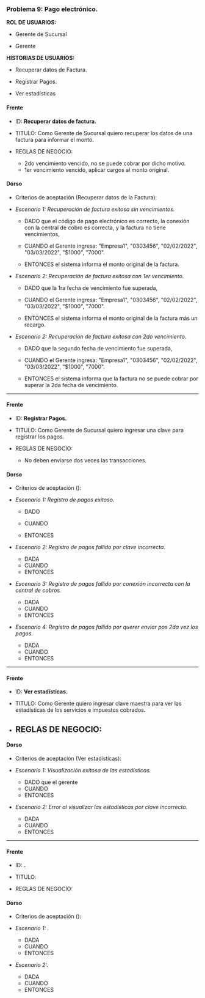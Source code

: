 ### Problema 9: Pago electrónico.

**ROL DE USUARIOS:**

- Gerente de Sucursal

- Gerente
 

**HISTORIAS DE USUARIOS:**

- Recuperar datos de Factura.

- Registrar Pagos.

- Ver estadísticas


#### Frente
- ID: **Recuperar datos de factura.**

- TITULO: Como Gerente de Sucursal quiero recuperar los datos de una factura para informar el monto.

- REGLAS DE NEGOCIO: 

	- 2do vencimiento vencido, no se puede cobrar por dicho motivo.	
	- 1er vencimiento vencido, aplicar cargos al monto original.

#### Dorso
- Criterios de aceptación (Recuperar datos de la Factura):

- _Escenario 1: Recuperación de factura exitosa sin vencimientos._

	- DADO que el código de pago electrónico es correcto, la conexión con la central de cobro es correcta, y la factura no tiene vencimientos,
	
	- CUANDO el Gerente ingresa: "Empresa1", "0303456", "02/02/2022", "03/03/2022", "$1000", "7000".
	
	- ENTONCES el sistema informa el monto original de la factura.
	
	
- _Escenario 2: Recuperación de factura exitosa con 1er vencimiento._ 
	- DADO que la 1ra fecha de vencimiento fue superada,
	
	- CUANDO el Gerente ingresa: "Empresa1", "0303456", "02/02/2022", "03/03/2022", "$1000", "7000".
	
	- ENTONCES el sistema informa el monto original de la factura más un recargo.
	
	
- _Escenario 2: Recuperación de factura exitosa con 2do vencimiento._ 

	- DADO que la segundo fecha de vencimiento fue superada,
	
	- CUANDO el Gerente ingresa: "Empresa1", "0303456", "02/02/2022", "03/03/2022", "$1000", "7000".
	
	- ENTONCES el sistema informa que la factura no se puede cobrar por superar la 2da fecha de vencimiento.

___


#### Frente
- ID: **Registrar Pagos.**

- TITULO: Como Gerente de Sucursal quiero ingresar una clave para registrar los pagos.

- REGLAS DE NEGOCIO: 

	- No deben enviarse dos veces las transacciones.
	
	
#### Dorso
- Criterios de aceptación ():

- _Escenario 1: Registro de pagos exitoso._

	- DADO 
	
	- CUANDO 
	
	- ENTONCES
	
	
- _Escenario 2: Registro de pagos fallido por clave incorrecta._ 
	- DADA 
	- CUANDO
	- ENTONCES

- _Escenario 3: Registro de pagos fallido por conexión incorrecta con la central de cobros._ 
	- DADA 
	- CUANDO
	- ENTONCES
	
- _Escenario 4: Registro de pagos fallido por querer enviar pos 2da vez los pagos._ 
	- DADA 
	- CUANDO
	- ENTONCES
___

#### Frente
- ID: **Ver estadísticas.**

- TITULO: Como Gerente quiero ingresar clave maestra para ver las estadísticas de los servicios e impuestos cobrados.

- REGLAS DE NEGOCIO: 
	- 

	
#### Dorso
- Criterios de aceptación (Ver estadísticas):
- _Escenario 1: Visualización exitosa de las estadísticas._
	- DADO que el gerente  
	- CUANDO
	- ENTONCES
	
- _Escenario 2: Error al visualizar las estadísticas por clave incorrecta._ 
	- DADA 
	- CUANDO
	- ENTONCES

___

#### Frente
- ID: **.**

- TITULO:

- REGLAS DE NEGOCIO: 

	
#### Dorso
- Criterios de aceptación ():
- _Escenario 1: ._
	- DADA 
	- CUANDO
	- ENTONCES
	
- _Escenario 2:._ 
	- DADA 
	- CUANDO
	- ENTONCES


